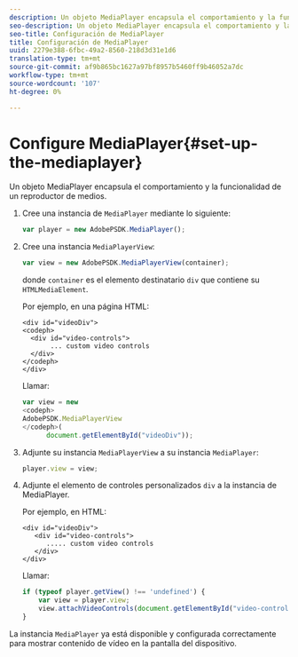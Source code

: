 ```yaml
---
description: Un objeto MediaPlayer encapsula el comportamiento y la funcionalidad de un reproductor de medios.
seo-description: Un objeto MediaPlayer encapsula el comportamiento y la funcionalidad de un reproductor de medios.
seo-title: Configuración de MediaPlayer
title: Configuración de MediaPlayer
uuid: 2279e388-6fbc-49a2-8560-218d3d31e1d6
translation-type: tm+mt
source-git-commit: af9b865bc1627a97bf8957b5460ff9b46052a7dc
workflow-type: tm+mt
source-wordcount: '107'
ht-degree: 0%

---
```



# Configure MediaPlayer{#set-up-the-mediaplayer}

Un objeto MediaPlayer encapsula el comportamiento y la funcionalidad de un reproductor de medios.

1. Cree una instancia de `MediaPlayer` mediante lo siguiente:

   ```js
   var player = new AdobePSDK.MediaPlayer();
   ```

1. Cree una instancia `MediaPlayerView`:

   ```js
   var view = new AdobePSDK.MediaPlayerView(container);
   ```

   donde `container` es el elemento destinatario `div` que contiene su `HTMLMediaElement`.

   Por ejemplo, en una página HTML:

   ```
   <div id="videoDiv"> 
   <codeph>
     <div id="video-controls"> 
          ... custom video controls 
     </div> 
   </codeph> 
   </div>
   ```

   Llamar:

   ```js
   var view = new  
   <codeph>
   AdobePSDK.MediaPlayerView 
   </codeph>( 
         document.getElementById("videoDiv"));  
   ```

1. Adjunte su instancia `MediaPlayerView` a su instancia `MediaPlayer`:

   ```js
   player.view = view;
   ```

1. Adjunte el elemento de controles personalizados `div` a la instancia de MediaPlayer.

   Por ejemplo, en HTML:

   ```
   <div id="videoDiv"> 
      <div id="video-controls"> 
         ..... custom video controls 
      </div> 
   </div>
   ```

   Llamar:

   ```js
   if (typeof player.getView() !== 'undefined') { 
       var view = player.view; 
       view.attachVideoControls(document.getElementById("video-controls")); 
   }
   ```

La instancia `MediaPlayer` ya está disponible y configurada correctamente para mostrar contenido de vídeo en la pantalla del dispositivo.

